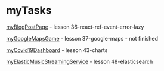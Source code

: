 # myTasks

[myBlogPostPage](https://github.com/ywais/myTasks/tree/myBlogPostPage) - lesson 36-react-ref-event-error-lazy

[myGoogleMapsGame](https://jsfiddle.net/aqkju6x2/) - lesson 37-google-maps - not finished

[myCovid19Dashboard](https://github.com/ywais/myTasks/tree/myCovid19Dashboard) - lesson 43-charts

[myElasticMusicStreamingService](https://github.com/ywais/myTasks/tree/myElasticMusicStreamingService) - lesson 48-elasticsearch
